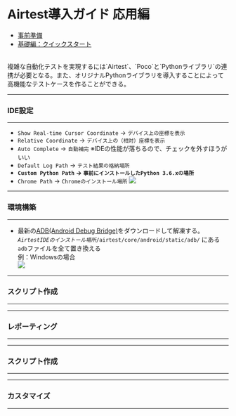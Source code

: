 # Airtest導入ガイド 応用編
- [事前準備](https://github.com/saisai-dan-shift/Airtest/tree/master/docs#%E4%BA%8B%E5%89%8D%E6%BA%96%E5%82%99)
- [基礎編：クイックスタート](https://github.com/saisai-dan-shift/Airtest/tree/master/docs#%E3%82%AF%E3%82%A4%E3%83%83%E3%82%AF%E3%82%B9%E3%82%BF%E3%83%BC%E3%83%88)
<br/>  
  複雑な自動化テストを実現するには`Airtest`、`Poco`と`Pythonライブラリ`の連携が必要となる。また、オリジナルPythonライブラリを導入することによって高機能なテストケースを作ることができる。  

---
### IDE設定
---

- `Show Real-time Cursor Coordinate` -> `デバイス上の座標を表示`
- `Relative Coordinate` -> `デバイス上の（相対）座標を表示`
- `Auto Complete` -> `自動補完` ※IDEの性能が落ちるので、チェックを外すほうがいい
- `Default Log Path` -> `テスト結果の格納場所`
- **`Custom Python Path` -> `事前にインストールしたPython 3.6.xの場所`**
- `Chrome Path` -> `Chromeのインストール場所`
  <img src="https://github.com/saisai-dan-shift/Airtest/blob/master/docs/img/A_Settings.JPG"/>

---
### 環境構築
---

- 最新の[ADB(Android Debug Bridge)](https://developer.android.com/studio/releases/platform-tools.html)をダウンロードして解凍する。  
  *`AirtestIDEのインストール場所`*`/airtest/core/android/static/adb/` にある`adb`ファイルを全て置き換える  
  例：Windowsの場合  
  <img src="https://github.com/saisai-dan-shift/Airtest/blob/master/docs/img/Q_ADB.JPG"/>

---
### スクリプト作成
---

---
### レポーティング
---

---
### スクリプト作成
---

---
### カスタマイズ
---